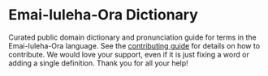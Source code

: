 
# Emai-Iuleha-Ora Dictionary

Curated public domain dictionary and pronunciation guide for terms in the Emai-Iuleha-Ora language. See the [contributing guide](https://github.com/drumworkteam/term/blob/make/.github/contributing.md) for details on how to contribute. We would love your support, even if it is just fixing a word or adding a single definition. Thank you for all your help!